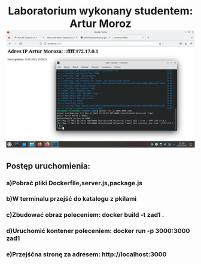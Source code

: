 <h1 align="center">Laboratorium wykonany studentem: Artur Moroz
<img src="https://github.com/6e3noHToBui/chmury/blob/main/wynik.png"/></h1>
<h2 align="left">Postęp uruchomienia:</h2>
<h3 align="left"> a)Pobrać pliki Dockerfile,server.js,package.js</h3>
<h3 align="left"> b)W terminalu przejść do katalogu z pkilami </h3>
<h3 align="left"> c)Zbudować obraz poleceniem: 
                      docker build -t zad1 . </h3>
<h3 align="left"> d)Uruchomić kontener poleceniem:
                      docker run -p 3000:3000 zad1</h3>
<h3 align="left"> e)Przejśćna stronę za adresem:
                      http://localhost:3000</h3>
  
